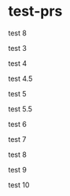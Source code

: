 # test-prs

test 8

test 3

test 4

test 4.5

test 5

test 5.5

test 6

test 7

test 8

test 9

test 10
